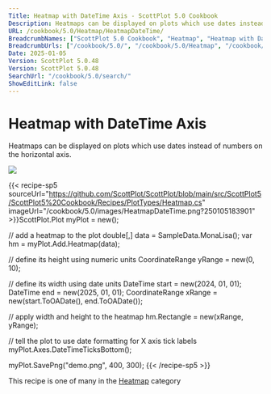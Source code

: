 ```yaml
---
Title: Heatmap with DateTime Axis - ScottPlot 5.0 Cookbook
Description: Heatmaps can be displayed on plots which use dates instead of numbers on the horizontal axis.
URL: /cookbook/5.0/Heatmap/HeatmapDateTime/
BreadcrumbNames: ["ScottPlot 5.0 Cookbook", "Heatmap", "Heatmap with DateTime Axis"]
BreadcrumbUrls: ["/cookbook/5.0/", "/cookbook/5.0/Heatmap", "/cookbook/5.0/Heatmap/HeatmapDateTime"]
Date: 2025-01-05
Version: ScottPlot 5.0.48
Version: ScottPlot 5.0.48
SearchUrl: "/cookbook/5.0/search/"
ShowEditLink: false
---
```



<div class='d-flex align-items-center mt-5'>
<h1 class='me-2 text-dark my-0 border-0'>Heatmap with DateTime Axis</h1>
</div>

Heatmaps can be displayed on plots which use dates instead of numbers on the horizontal axis.

[![](/cookbook/5.0/images/HeatmapDateTime.png?250105183901)](/cookbook/5.0/images/HeatmapDateTime.png?250105183901)

{{< recipe-sp5 sourceUrl="https://github.com/ScottPlot/ScottPlot/blob/main/src/ScottPlot5/ScottPlot5%20Cookbook/Recipes/PlotTypes/Heatmap.cs" imageUrl="/cookbook/5.0/images/HeatmapDateTime.png?250105183901" >}}ScottPlot.Plot myPlot = new();

// add a heatmap to the plot
double[,] data = SampleData.MonaLisa();
var hm = myPlot.Add.Heatmap(data);

// define its height using numeric units
CoordinateRange yRange = new(0, 10);

// define its width using date units
DateTime start = new(2024, 01, 01);
DateTime end = new(2025, 01, 01);
CoordinateRange xRange = new(start.ToOADate(), end.ToOADate());

// apply width and height to the heatmap
hm.Rectangle = new(xRange, yRange);

// tell the plot to use date formatting for X axis tick labels
myPlot.Axes.DateTimeTicksBottom();

myPlot.SavePng("demo.png", 400, 300);
{{< /recipe-sp5 >}}

<div class='my-5 text-center'>This recipe is one of many in the <a href='/cookbook/5.0/Heatmap'>Heatmap</a> category</div>


